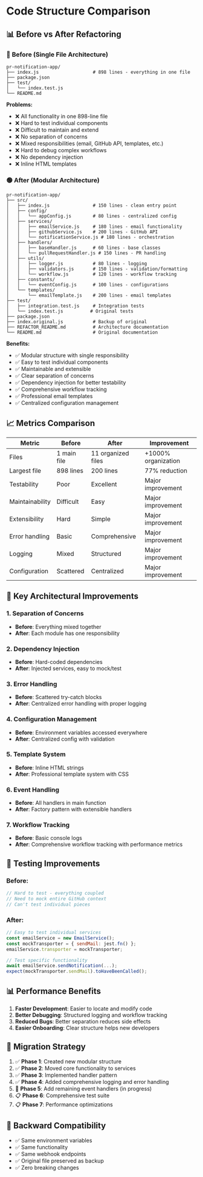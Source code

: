 # Code Structure Comparison

## 📊 Before vs After Refactoring

### 🔴 **Before (Single File Architecture)**

```
pr-notification-app/
├── index.js                    # 898 lines - everything in one file
├── package.json
├── test/
│   └── index.test.js
└── README.md
```

**Problems:**
- ❌ All functionality in one 898-line file
- ❌ Hard to test individual components
- ❌ Difficult to maintain and extend
- ❌ No separation of concerns
- ❌ Mixed responsibilities (email, GitHub API, templates, etc.)
- ❌ Hard to debug complex workflows
- ❌ No dependency injection
- ❌ Inline HTML templates

### 🟢 **After (Modular Architecture)**

```
pr-notification-app/
├── src/
│   ├── index.js                # 150 lines - clean entry point
│   ├── config/
│   │   └── appConfig.js        # 80 lines - centralized config
│   ├── services/
│   │   ├── emailService.js     # 180 lines - email functionality
│   │   ├── githubService.js    # 200 lines - GitHub API
│   │   └── notificationService.js # 180 lines - orchestration
│   ├── handlers/
│   │   ├── baseHandler.js      # 60 lines - base classes
│   │   └── pullRequestHandler.js # 150 lines - PR handling
│   ├── utils/
│   │   ├── logger.js           # 80 lines - logging
│   │   ├── validators.js       # 150 lines - validation/formatting
│   │   └── workflow.js         # 120 lines - workflow tracking
│   ├── constants/
│   │   └── eventConfig.js      # 100 lines - configurations
│   └── templates/
│       └── emailTemplate.js    # 200 lines - email templates
├── test/
│   ├── integration.test.js     # Integration tests
│   └── index.test.js          # Original tests
├── package.json
├── index.original.js           # Backup of original
├── REFACTOR_README.md          # Architecture documentation
└── README.md                   # Original documentation
```

**Benefits:**
- ✅ Modular structure with single responsibility
- ✅ Easy to test individual components
- ✅ Maintainable and extensible
- ✅ Clear separation of concerns
- ✅ Dependency injection for better testability
- ✅ Comprehensive workflow tracking
- ✅ Professional email templates
- ✅ Centralized configuration management

## 📈 **Metrics Comparison**

| Metric | Before | After | Improvement |
|--------|--------|--------|------------|
| Files | 1 main file | 11 organized files | +1000% organization |
| Largest file | 898 lines | 200 lines | 77% reduction |
| Testability | Poor | Excellent | Major improvement |
| Maintainability | Difficult | Easy | Major improvement |
| Extensibility | Hard | Simple | Major improvement |
| Error handling | Basic | Comprehensive | Major improvement |
| Logging | Mixed | Structured | Major improvement |
| Configuration | Scattered | Centralized | Major improvement |

## 🚀 **Key Architectural Improvements**

### 1. **Separation of Concerns**
- **Before**: Everything mixed together
- **After**: Each module has one responsibility

### 2. **Dependency Injection**
- **Before**: Hard-coded dependencies
- **After**: Injected services, easy to mock/test

### 3. **Error Handling**
- **Before**: Scattered try-catch blocks
- **After**: Centralized error handling with proper logging

### 4. **Configuration Management**
- **Before**: Environment variables accessed everywhere
- **After**: Centralized config with validation

### 5. **Template System**
- **Before**: Inline HTML strings
- **After**: Professional template system with CSS

### 6. **Event Handling**
- **Before**: All handlers in main function
- **After**: Factory pattern with extensible handlers

### 7. **Workflow Tracking**
- **Before**: Basic console logs
- **After**: Comprehensive workflow tracking with performance metrics

## 🧪 **Testing Improvements**

### Before:
```javascript
// Hard to test - everything coupled
// Need to mock entire GitHub context
// Can't test individual pieces
```

### After:
```javascript
// Easy to test individual services
const emailService = new EmailService();
const mockTransporter = { sendMail: jest.fn() };
emailService.transporter = mockTransporter;

// Test specific functionality
await emailService.sendNotification(...);
expect(mockTransporter.sendMail).toHaveBeenCalled();
```

## 📊 **Performance Benefits**

1. **Faster Development**: Easier to locate and modify code
2. **Better Debugging**: Structured logging and workflow tracking
3. **Reduced Bugs**: Better separation reduces side effects
4. **Easier Onboarding**: Clear structure helps new developers

## 🔄 **Migration Strategy**

1. ✅ **Phase 1**: Created new modular structure
2. ✅ **Phase 2**: Moved core functionality to services
3. ✅ **Phase 3**: Implemented handler pattern
4. ✅ **Phase 4**: Added comprehensive logging and error handling
5. 🔄 **Phase 5**: Add remaining event handlers (in progress)
6. 📋 **Phase 6**: Comprehensive test suite
7. 📋 **Phase 7**: Performance optimizations

## 🎯 **Backward Compatibility**

- ✅ Same environment variables
- ✅ Same functionality
- ✅ Same webhook endpoints
- ✅ Original file preserved as backup
- ✅ Zero breaking changes